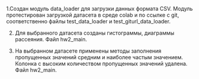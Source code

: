 
 1.Создан модуль data_loader для загрузки данных формата CSV. Модуль протестирован загрузкой датасета в среде colab и по ссылке с git, соответственно файлы test_data_loader и test_giturl_data_loader. 

2. Для выбранного датасета созданы гистограммы, диаграммы рассеяния. Файл hw2_main.

3. На выбранном датасете применены методы заполнения пропущенных значений средним и наиболее частым значением. Колонка с высоким количеством пропущенных значений удалена. Файл hw2_main.

